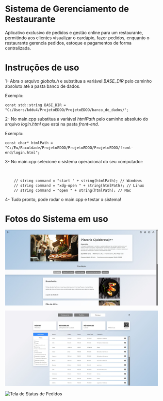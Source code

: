 # Sistema de Gerenciamento de Restaurante
Aplicativo exclusivo de pedidos e gestão online para um restaurante, 
permitindo aos clientes visualizar o cardápio, fazer pedidos, 
enquanto o restaurante gerencia pedidos, estoque e pagamentos de forma centralizada.

# Instruções de uso
1- Abra o arquivo *globals.h* e substitua a variável *BASE_DIR* pelo caminho absoluto até a pasta banco de dados.

Exemplo:

```
const std::string BASE_DIR = "C:/Users/kddu4/ProjetoEDOO/ProjetoEDOO/banco_de_dados/";
```

2- No main.cpp substitua a variável *htmlPath* pelo caminho absoluto do arquivo *login.html* que está na pasta *front-end*.

Exemplo:

```
const char* htmlPath = "C:/Eu/Faculdade/ProjetoEDOO/ProjetoEDOO/ProjetoEDOO/front-end/login.html";
```

3- No main.cpp selecione o sistema operacional do seu computador:
```
   

    // string command = "start " + string(htmlPath); // Windows
    // string command = "xdg-open " + string(htmlPath); // Linux
    // string command = "open " + string(htmlPath); // Mac
```

4- Tudo pronto, pode rodar o main.cpp e testar o sistema!

# Fotos do Sistema em uso

![Tela principal do Restaurante](ProjetoEDOO/front-end/imagens/tela_Principal.jpg)

![Tela de Estoque](ProjetoEDOO/front-end/imagens/tela_Estoque.jpg)

![Tela de Status de Pedidos](front-end/imagens/tla_Status.jpg)

